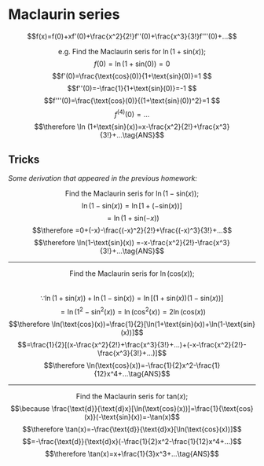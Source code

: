 # Maclaurin series
$$f(x)=f(0)+xf'(0)+\frac{x^2}{2!}f''(0)+\frac{x^3}{3!}f'''(0)+...$$

$$\text{e.g. Find the Maclaurin seris for } \ln(1+\text{sin}(x));$$
$$f(0)=\ln(1+\text{sin}(0))=0  $$
$$f'(0)=\frac{\text{cos}(0)}{1+\text{sin}(0)}=1 $$ 
$$f''(0)=-\frac{1}{1+\text{sin}(0)}=-1  $$
$$f'''(0)=\frac{\text{cos}(0)}{(1+\text{sin}(0))^2}=1 $$
$$f^{(4)}(0)=...$$
$$\therefore \ln (1+\text{sin}(x))=x-\frac{x^2}{2!}+\frac{x^3}{3!}+...\tag{ANS}$$ 

## Tricks  

*Some derivation that appeared in the previous homework:*  

$$\text{Find the Maclaurin seris for } \ln(1-\text{sin}(x));$$
$$\ln(1-\text{sin}(x))=\ln[1+(-\text{sin}(x))]$$
$$=\ln(1+\text{sin}(-x))$$
$$\therefore =0+(-x)-\frac{(-x)^2}{2!}+\frac{(-x)^3}{3!}+...$$
$$\therefore \ln(1-\text{sin}(x)) =-x-\frac{x^2}{2!}-\frac{x^3}{3!}+...\tag{ANS}$$  

---

$$\text{Find the Maclaurin seris for } \ln(\text{cos}(x));$$  
$$\because \ln(1+\text{sin}(x))+\ln(1-\text{sin}(x))=\ln[(1+\text{sin}(x))(1-\text{sin}(x))]$$
$$=\ln(1^2-\text{sin}^2(x))=\ln(\text{cos}^2(x))=2\ln(\text{cos}(x))$$
$$\therefore \ln(\text{cos}(x))=\frac{1}{2}[\ln(1+\text{sin}(x))+\ln(1-\text{sin}(x))]$$
$$=\frac{1}{2}[(x-\frac{x^2}{2!}+\frac{x^3}{3!}+...)+(-x-\frac{x^2}{2!}-\frac{x^3}{3!}+...)]$$
$$\therefore \ln(\text{cos}(x))=-\frac{1}{2}x^2-\frac{1}{12}x^4+...\tag{ANS}$$  

---

$$\text{Find the Maclaurin seris for } \text{tan}(x);$$
$$\because \frac{\text{d}}{\text{d}x}[\ln(\text{cos}(x))]=\frac{1}{\text{cos}(x)}(-\text{sin}(x))=-\tan(x)$$
$$\therefore \tan(x)=-\frac{\text{d}}{\text{d}x}[\ln(\text{cos}(x))]$$
$$=-\frac{\text{d}}{\text{d}x}(-\frac{1}{2}x^2-\frac{1}{12}x^4+...)$$
$$\therefore \tan(x)=x+\frac{1}{3}x^3+...\tag{ANS}$$
